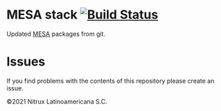 # MESA stack [![Build Status](https://travis-ci.org/Nitrux/mesa-git.svg?branch=main)](https://travis-ci.org/Nitrux/mesa-git)

Updated [MESA](https://launchpad.net/~kisak/+archive/ubuntu/kisak-mesa) packages from git.

# Issues
If you find problems with the contents of this repository please create an issue.

©2021 Nitrux Latinoamericana S.C.
